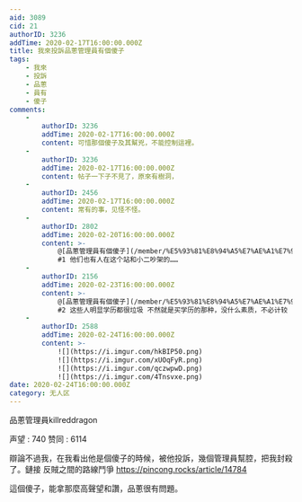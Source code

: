 ```yaml
---
aid: 3089
cid: 21
authorID: 3236
addTime: 2020-02-17T16:00:00.000Z
title: 我來投訴品蔥管理員有個傻子
tags:
    - 我來
    - 投訴
    - 品蔥
    - 員有
    - 傻子
comments:
    -
        authorID: 3236
        addTime: 2020-02-17T16:00:00.000Z
        content: 可惜那個傻子及其幫兇，不能控制這裡。
    -
        authorID: 3236
        addTime: 2020-02-17T16:00:00.000Z
        content: 帖子一下子不見了，原來有樹洞，
    -
        authorID: 2456
        addTime: 2020-02-17T16:00:00.000Z
        content: 常有的事，见怪不怪。
    -
        authorID: 2802
        addTime: 2020-02-20T16:00:00.000Z
        content: >-
            @[品蔥管理員有個傻子](/member/%E5%93%81%E8%94%A5%E7%AE%A1%E7%90%86%E5%93%A1%E6%9C%89%E5%80%8B%E5%82%BB%E5%AD%90)
            #1 他们也有人在这个站和小二吵架的……
    -
        authorID: 2156
        addTime: 2020-02-23T16:00:00.000Z
        content: >-
            @[品蔥管理員有個傻子](/member/%E5%93%81%E8%94%A5%E7%AE%A1%E7%90%86%E5%93%A1%E6%9C%89%E5%80%8B%E5%82%BB%E5%AD%90)
            #2 这些人明显学历都很垃圾 不然就是买学历的那种，没什么素质，不必计较
    -
        authorID: 2588
        addTime: 2020-02-24T16:00:00.000Z
        content: >-
            ![](https://i.imgur.com/hkBIP50.png)
            ![](https://i.imgur.com/xUOqFyR.png)
            ![](https://i.imgur.com/qczwpwD.png)
            ![](https://i.imgur.com/4Tnsvxe.png)
date: 2020-02-24T16:00:00.000Z
category: 无人区
---
```


品蔥管理員killreddragon

声望 : 740 赞同 : 6114

辯論不過我，在我看出他是個傻子的時候，被他投訴，幾個管理員幫腔，把我封殺了。鏈接 反賊之間的路線鬥爭 https://pincong.rocks/article/14784

這個傻子，能拿那麼高聲望和讚，品蔥很有問題。
